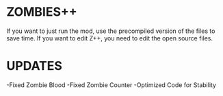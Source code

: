 # ZOMBIES++
If you want to just run the mod, use the precompiled version of the files to save time. If you want to edit Z++, you need to edit the open source files.
# UPDATES
-Fixed Zombie Blood
-Fixed Zombie Counter
-Optimized Code for Stability
